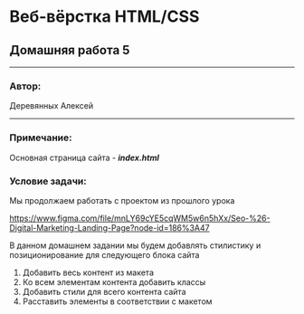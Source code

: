 # Веб-вёрстка HTML/CSS
## Домашняя работа 5
* **
### Автор:
Деревянных Алексей
* **
### Примечание:

Основная страница сайта -  __*index.html*__

### Условие задачи:
Мы продолжаем работать с проектом из прошлого урока

https://www.figma.com/file/mnLY69cYE5cqWM5w6n5hXx/Seo-%26-Digital-Marketing-Landing-Page?node-id=186%3A47 

В данном домашнем задании мы будем добавлять стилистику и позиционирование для следующего блока сайта

1.	Добавить весь контент из макета
2.	Ко всем элементам контента добавить классы
3.	Добавить стили для всего контента сайта
4.	Расставить элементы в соответствии с макетом

